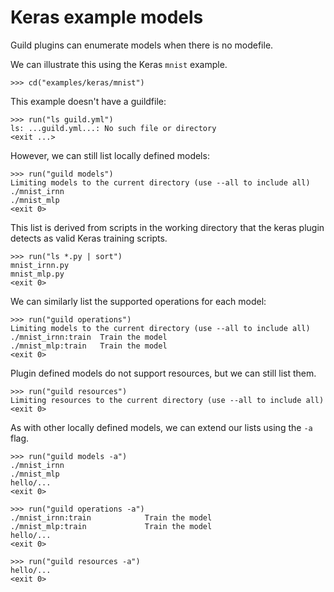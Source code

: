 # Keras example models

Guild plugins can enumerate models when there is no modefile.

We can illustrate this using the Keras `mnist` example.

    >>> cd("examples/keras/mnist")

This example doesn't have a guildfile:

    >>> run("ls guild.yml")
    ls: ...guild.yml...: No such file or directory
    <exit ...>

However, we can still list locally defined models:

    >>> run("guild models")
    Limiting models to the current directory (use --all to include all)
    ./mnist_irnn
    ./mnist_mlp
    <exit 0>

This list is derived from scripts in the working directory that the
keras plugin detects as valid Keras training scripts.

    >>> run("ls *.py | sort")
    mnist_irnn.py
    mnist_mlp.py
    <exit 0>

We can similarly list the supported operations for each model:

    >>> run("guild operations")
    Limiting models to the current directory (use --all to include all)
    ./mnist_irnn:train  Train the model
    ./mnist_mlp:train   Train the model
    <exit 0>

Plugin defined models do not support resources, but we can still list
them.

    >>> run("guild resources")
    Limiting resources to the current directory (use --all to include all)
    <exit 0>

As with other locally defined models, we can extend our lists using
the `-a` flag.

    >>> run("guild models -a")
    ./mnist_irnn
    ./mnist_mlp
    hello/...
    <exit 0>

    >>> run("guild operations -a")
    ./mnist_irnn:train            Train the model
    ./mnist_mlp:train             Train the model
    hello/...
    <exit 0>

    >>> run("guild resources -a")
    hello/...
    <exit 0>
